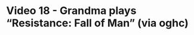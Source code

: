 <!--
id: 196574
link: http://tumblr.atmos.org/post/196574/video-18-grandma-plays-resistance-fall-of-man
slug: video-18-grandma-plays-resistance-fall-of-man
date: Sat Mar 17 2007 11:59:39 GMT-0700 (PDT)
publish: 2007-03-017
tags: 
title: Video 18 - Grandma plays &#8220;Resistance: Fall of Man&#8221; (via oghc)
-->


Video 18 - Grandma plays &#8220;Resistance: Fall of Man&#8221; (via oghc)
=========================================================================



